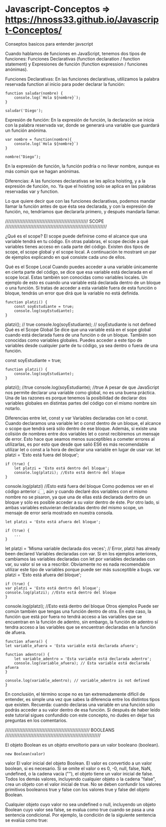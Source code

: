 # Javascript-Conceptos => https://hnoss33.github.io/Javascript-Conceptos/
Conseptos basicos para entender javscript

Cuando hablamos de funciones en JavaScript, tenemos dos tipos de funciones: Funciones Declarativas (function declaration / function statement) y Expresiones de función (function expression / funciones anónimas).

Funciones Declarativas:
En las funciones declarativas, utilizamos la palabra reservada function al inicio para poder declarar la función:

	function saludar(nombre) {
		console.log(`Hola ${nombre}`);
	}

	saludar('Diego');

Expresión de función:
En la expresión de función, la declaración se inicia con la palabra reservada var, donde se generará una variable que guardará un función anónima.

	var nombre = function(nombre){
	    console.log(`Hola ${nombre}`)
	}

	nombre(‘Diego’);

En la expresión de función, la función podría o no llevar nombre, aunque es más común que se hagan anónimas.

Diferencias:
A las funciones declarativas se les aplica hoisting, y a la expresión de función, no. Ya que el hoisting solo se aplica en las palabras reservadas var y function.

Lo que quiere decir que con las funciones declarativas, podemos mandar llamar la función antes de que ésta sea declarada, y con la expresión de función, no, tendríamos que declararla primero, y después mandarla llamar.

///////////////////////////////////////////////////// SCOPE /////////////////////////////////////////////////////////////////

¿Qué es el scope?
El scope puede definirse como el alcance que una variable tendrá en tu código. En otras palabras, el scope decide a qué variables tienes acceso en cada parte del código. Existen dos tipos de scope, el scope global y el scope local. A continuación te mostraré un par de ejemplos explicando en qué consiste cada uno de ellos.

Qué es el Scope Local
Cuando puedes acceder a una variable únicamente en cierta parte del código, se dice que esa variable está declarada en el scope local. Estas también son conocidas como variables locales. Un ejemplo de esto es cuando una variable está declarada dentro de un bloque o una función. Si tratas de acceder a esta variable fuera de esta función o bloque, tendrás un error que dirá que la variable no está definida.

	function platzi() {
		const soyEstudiante = true;
		console.log(soyEstudiante);
	}

platzi(); // true
console.log(soyEstudiante); // soyEstudiante is not defined
Qué es el Scope Global
Se dice que una variable está en el sope global cuando está declarada fuera de una función o de un bloque. También son conocidas como variables globales. Puedes acceder a este tipo de variables desde cualquier parte de tu código, ya sea dentro o fuera de una función.

const soyEstudiante = true;

	function platzi() {
		console.log(soyEstudiante);
	}

platzi(); //true
console.log(soyEstudiante); //true
A pesar de que JavaScript nos permite declarar una variable como global, no es una buena práctica. Una de las razones es porque tenemos la posibilidad de declarar dos variables globales en distintas partes del código con el mismo nombre sin notarlo.

Diferencias entre let, const y var
Variables declaradas con let o const. Cuando declaramos una variable let o const dentro de un bloque, el alcance o scope que tendrá será sólo dentro de ese bloque. Además, si existe una colisión de nombres entre dos variables let o const recibiremos un mensaje de error. Esto hace que seamos menos susceptibles a cometer errores al utilizarlas, es por esto que desde que salió ES6 es más recomendable utilizar let o const a la hora de declarar una variable en lugar de usar var.
let platzi = 'Esto está fuera del bloque';

	if (true) {
		let platzi = 'Esto está dentro del bloque';
		console.log(platzi); //Esto está dentro del bloque
	}

console.log(platzi) //Esto está fuera del bloque
Como podemos ver en el código anterior 👆🏻, aún y cuando declaré dos variables con el mismo nombre no se pisaron, ya que una de ellas está declarada dentro de un bloque y sólo es posible acceder a su valor dentro de éste. Por otro lado, si ambas variables estuvieran declaradas dentro del mismo scope, un mensaje de error sería mostrado en nuestra consola.

	let platzi = 'Esto está afuera del bloque';

	if (true) {
		...
	}

let platzi = 'Misma variable declarada dos veces'; // Error, platzi has already been declared
Variables declaradas con var. Si en los ejemplos anteriores, cambiamos las variables declaradas con let por variables declaradas con var, su valor sí se va a rescribir. Obviamente no es nada recomendable utilizar este tipo de variables porque puede ser más susceptible a bugs.
var platzi = 'Esto está afuera del bloque';

	if (true) {
	var platzi = 'Esto está dentro del bloque';
	console.log(platzi); //Esto está dentro del bloque
	}

console.log(platzi); //Esto está dentro del bloque
Otros ejemplos
Puede ser común también que tengas una función dentro de otra. En este caso, la función que está por fuera no tendrá acceso a las variables que se encuentran en la función de adentro, sin embargo, la función de adentro sí tendra acceso a las variables que se encuentran declaradas en la función de afuera.

	function afuera() {
	let variable_afuera = 'Esta variable está declarada afuera';

	function adentro() {
		let variable_adentro = 'Esta variable está declarada adentro';
		console.log(variable_afuera); // Esta variable está declarada afuera
	}

	console.log(variable_adentro); // variable_adentro is not defined
	}
En conclusión, el término scope no es tan extremadamente difícil de entender, es simple una vez que sabes la diferencia entre los distintos tipos que existen. Recuerda: cuando declaras una variable en una función sólo podrás acceder a su valor dentro de esa función. Si después de haber leído este tutorial sigues confundido con este concepto, no dudes en dejar tus preguntas en los comentarios.

////////////////////////////////////////////////////// BOOLEANS /////////////////////////////////////////////////////////////

El objeto Boolean es un objeto envoltorio para un valor booleano (boolean).

	new Boolean(valor)
	
valor
El valor inicial del objeto Boolean. El valor es convertido a un valor boolean, si es necesario. Si se omite el valor o es 0, -0, null, false, NaN, undefined, o la cadena vacía (""), el objeto tiene un valor inicial de false. Todos los demás valores, incluyendo cualquier objeto o la cadena "false", crea un objeto con el valor inicial de true.
No se deben confundir los valores primitivos booleanos true y false con los valores true y false del objeto Boolean.

Cualquier objeto cuyo valor no sea undefined o null, incluyendo un objeto Boolean cuyo valor sea false, se evalua como true cuando se pasa a una sentencia condicional. Por ejemplo, la condición de la siguiente sentencia se evalúa como true:
